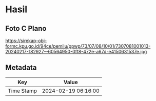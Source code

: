 # Hasil

## Foto C Plano

https://sirekap-obj-formc.kpu.go.id/94ce/pemilu/ppwp/73/07/08/10/01/7307081001013-20240217-182927--60564950-0ff8-472e-a67d-e4150631537e.jpg


## Metadata

| Key        | Value               |
| ---------- | ------------------- |
| Time Stamp | 2024-02-19 06:16:00 |



